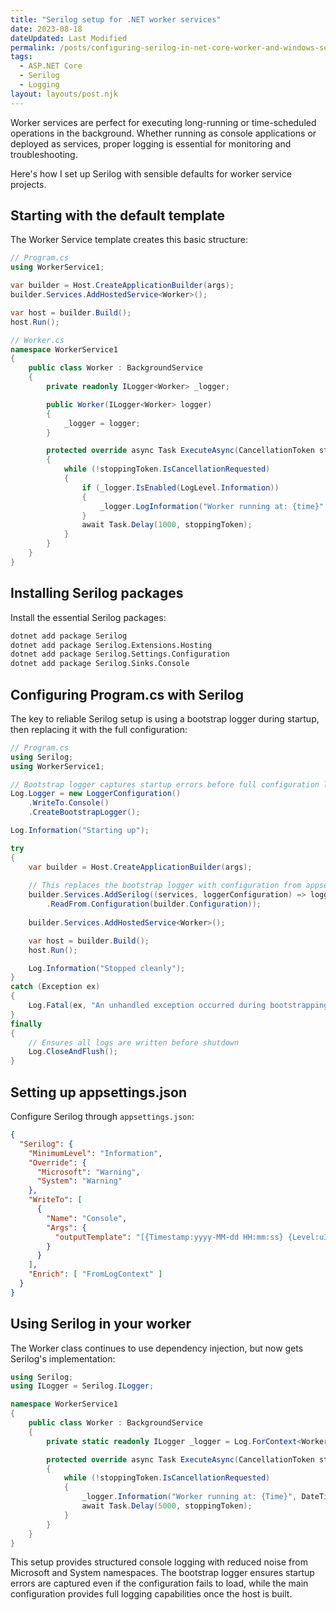 ```yaml
---
title: "Serilog setup for .NET worker services"
date: 2023-08-18
dateUpdated: Last Modified
permalink: /posts/configuring-serilog-in-net-core-worker-and-windows-service-applications/
tags:
  - ASP.NET Core
  - Serilog
  - Logging
layout: layouts/post.njk
---
```


Worker services are perfect for executing long-running or time-scheduled operations in the background. Whether running as console applications or deployed as services, proper logging is essential for monitoring and troubleshooting.

Here's how I set up Serilog with sensible defaults for worker service projects.

## Starting with the default template

The Worker Service template creates this basic structure:

```csharp
// Program.cs
using WorkerService1;

var builder = Host.CreateApplicationBuilder(args);
builder.Services.AddHostedService<Worker>();

var host = builder.Build();
host.Run();
```

```csharp
// Worker.cs
namespace WorkerService1
{
    public class Worker : BackgroundService
    {
        private readonly ILogger<Worker> _logger;

        public Worker(ILogger<Worker> logger)
        {
            _logger = logger;
        }

        protected override async Task ExecuteAsync(CancellationToken stoppingToken)
        {
            while (!stoppingToken.IsCancellationRequested)
            {
                if (_logger.IsEnabled(LogLevel.Information))
                {
                    _logger.LogInformation("Worker running at: {time}", DateTimeOffset.Now);
                }
                await Task.Delay(1000, stoppingToken);
            }
        }
    }
}
```

## Installing Serilog packages

Install the essential Serilog packages:

```bash
dotnet add package Serilog
dotnet add package Serilog.Extensions.Hosting
dotnet add package Serilog.Settings.Configuration
dotnet add package Serilog.Sinks.Console
```

## Configuring Program.cs with Serilog

The key to reliable Serilog setup is using a bootstrap logger during startup, then replacing it with the full configuration:

```csharp
// Program.cs
using Serilog;
using WorkerService1;

// Bootstrap logger captures startup errors before full configuration loads
Log.Logger = new LoggerConfiguration()
    .WriteTo.Console()
    .CreateBootstrapLogger();

Log.Information("Starting up");

try
{
    var builder = Host.CreateApplicationBuilder(args);
    
    // This replaces the bootstrap logger with configuration from appsettings.json
    builder.Services.AddSerilog((services, loggerConfiguration) => loggerConfiguration
        .ReadFrom.Configuration(builder.Configuration));
    
    builder.Services.AddHostedService<Worker>();

    var host = builder.Build();
    host.Run();

    Log.Information("Stopped cleanly");
}
catch (Exception ex)
{
    Log.Fatal(ex, "An unhandled exception occurred during bootstrapping");
}
finally
{
    // Ensures all logs are written before shutdown
    Log.CloseAndFlush();
}
```

## Setting up appsettings.json

Configure Serilog through `appsettings.json`:

```json
{
  "Serilog": {
    "MinimumLevel": "Information",
    "Override": {
      "Microsoft": "Warning",
      "System": "Warning"
    },
    "WriteTo": [
      {
        "Name": "Console",
        "Args": {
          "outputTemplate": "[{Timestamp:yyyy-MM-dd HH:mm:ss} {Level:u3}] {Message:lj}{NewLine}{Exception}"
        }
      }
    ],
    "Enrich": [ "FromLogContext" ]
  }
}
```

## Using Serilog in your worker

The Worker class continues to use dependency injection, but now gets Serilog's implementation:

```csharp
using Serilog;
using ILogger = Serilog.ILogger;

namespace WorkerService1
{
    public class Worker : BackgroundService
    {
        private static readonly ILogger _logger = Log.ForContext<Worker>();

        protected override async Task ExecuteAsync(CancellationToken stoppingToken)
        {
            while (!stoppingToken.IsCancellationRequested)
            {
                _logger.Information("Worker running at: {Time}", DateTimeOffset.Now);
                await Task.Delay(5000, stoppingToken);
            }
        }
    }
}
```

This setup provides structured console logging with reduced noise from Microsoft and System namespaces. The bootstrap logger ensures startup errors are captured even if the configuration fails to load, while the main configuration provides full logging capabilities once the host is built.